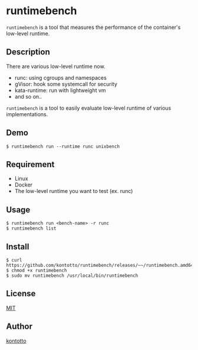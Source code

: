 # runtimebench

`runtimebench` is a tool that measures the performance of the container's low-level runtime.

## Description

There are various low-level runtime now.

* runc: using cgroups and namespaces
* gVisor: hook some systemcall for security
* kata-runtime: run with lightweight vm
* and so on..

`runtimebench` is a tool to easily evaluate low-level runtime of various implementations.

## Demo

```
$ runtimebench run --runtime runc unixbench 
```

## Requirement

* Linux
* Docker
* The low-level runtime you want to test (ex. runc)

## Usage

```
$ runtimebench run <bench-name> -r runc
$ runtimebench list
```

## Install

```
$ curl https://github.com/kontotto/runtimebench/releases/~~/runtimebench.amd64
$ chmod +x runtimebench
$ sudo mv runtimebench /usr/local/bin/runtimebench
```

## License

[MIT](https://github.com/kontotto/runtimebench/blob/master/LICENSE)

## Author

[kontotto](https://github.com/kontotto)